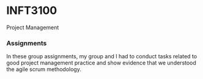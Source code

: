 # INFT3100
Project Management

### Assignments 
In these group assignments, my group and I had to conduct tasks related to good project management practice and show evidence that we understood the agile scrum methodology. 

